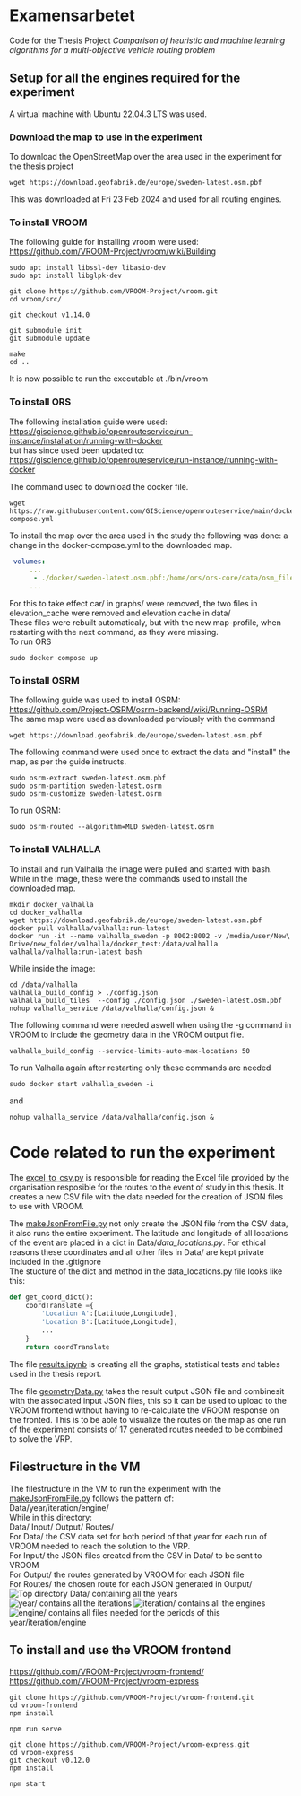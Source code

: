 # Examensarbetet
 Code for the Thesis Project *Comparison of heuristic and machine learning algorithms for a multi-objective vehicle routing problem*

 ## Setup for all the engines required for the experiment
A virtual machine with Ubuntu 22.04.3 LTS was used.


### Download the map to use in the experiment
To download the OpenStreetMap over the area used in the experiment for the thesis project
```
wget https://download.geofabrik.de/europe/sweden-latest.osm.pbf
```
This was downloaded at Fri 23 Feb 2024 and used for all routing engines.

### To install **VROOM**
The following guide for installing vroom were used:  
https://github.com/VROOM-Project/vroom/wiki/Building  
```
sudo apt install libssl-dev libasio-dev
sudo apt install libglpk-dev

git clone https://github.com/VROOM-Project/vroom.git
cd vroom/src/

git checkout v1.14.0

git submodule init
git submodule update

make
cd ..
```  
It is now possible to run the executable at ./bin/vroom


### To install **ORS**
The following installation guide were used:   
https://giscience.github.io/openrouteservice/run-instance/installation/running-with-docker  
but has since used been updated to:  
https://giscience.github.io/openrouteservice/run-instance/running-with-docker   

The command used to download the docker file. 
```
wget https://raw.githubusercontent.com/GIScience/openrouteservice/main/docker-compose.yml
```
To install the map over the area used in the study the following was done:
a change in the docker-compose.yml to the downloaded map.


```yml
 volumes:
     ...
      - ./docker/sweden-latest.osm.pbf:/home/ors/ors-core/data/osm_file.pbf
     ...
```
For this to take effect car/ in graphs/ were removed, the two files in elevation_cache were removed and elevation cache in data/  
These files were rebuilt automaticaly, but with the new map-profile, when restarting with the next command, as they were missing.  
To run ORS 
```
sudo docker compose up
```

### To install **OSRM**
The following guide was used to install OSRM:  
https://github.com/Project-OSRM/osrm-backend/wiki/Running-OSRM  
The same map were used as downloaded perviously with the command 
```
wget https://download.geofabrik.de/europe/sweden-latest.osm.pbf
```

The following command were used once to extract the data and "install" the map, as per the guide instructs.
```
sudo osrm-extract sweden-latest.osm.pbf
sudo osrm-partition sweden-latest.osrm
sudo osrm-customize sweden-latest.osrm
```

To run OSRM:
```
sudo osrm-routed --algorithm=MLD sweden-latest.osrm 
```



### To install **VALHALLA**

To install and run Valhalla the image were pulled and started with bash. While in the image, these were the commands used to install the downloaded map.
```
mkdir docker_valhalla
cd docker_valhalla
wget https://download.geofabrik.de/europe/sweden-latest.osm.pbf
docker pull valhalla/valhalla:run-latest
docker run -it --name valhalla_sweden -p 8002:8002 -v /media/user/New\ Drive/new_folder/valhalla/docker_test:/data/valhalla valhalla/valhalla:run-latest bash
```
While inside the image:
```
cd /data/valhalla
valhalla_build_config > ./config.json
valhalla_build_tiles  --config ./config.json ./sweden-latest.osm.pbf
nohup valhalla_service /data/valhalla/config.json &

```
The following command were needed aswell when using the -g command in VROOM to include the geometry data in the VROOM output file.
```
valhalla_build_config --service-limits-auto-max-locations 50
```
To run Valhalla again after restarting only these commands are needed

```
sudo docker start valhalla_sweden -i
```
and 
```
nohup valhalla_service /data/valhalla/config.json &
```

# Code related to run the experiment
The [excel_to_csv.py](excel_to_csv.py) is responsible for reading the Excel file provided by the organisation resposible for the routes to the event of study in this thesis. It creates a new CSV file with the data needed for the creation of JSON files to use with VROOM.  

The [makeJsonFromFile.py](makeJsonFromFile.py) not only create the JSON file from the CSV data, it also runs the entire experiment. The latitude and longitude of all locations of the event are placed in a dict in Data/*data_locations.py*. For ethical reasons these coordinates and all other files in Data/ are kept private included in the .gitignore  
The stucture of the dict and method in the data_locations.py file looks like this:
```python
def get_coord_dict():
    coordTranslate ={
        'Location A':[Latitude,Longitude],
        'Location B':[Latitude,Longitude],
        ...
    }
    return coordTranslate
```
The file [results.ipynb](results.ipynb) is creating all the graphs, statistical tests and tables used in the thesis report.  
  
The file [geometryData.py](geometryData.py) takes the result output JSON file and combinesit with the associated input JSON files, this so it can be used to upload to the VROOM frontend without having to re-calculate the VROOM response on the fronted. This is to be able to visualize the routes on the map as one run of the experiment consists of 17 generated routes needed to be combined to solve the VRP.

## Filestructure in the VM
The filestructure in the VM to run the experiment with the [makeJsonFromFile.py](makeJsonFromFile.py) follows the pattern of:  
Data/year/iteration/engine/  
While in this directory:  
Data/ Input/ Output/ Routes/   
For Data/ the CSV data set for both period of that year for each run of VROOM needed to reach the solution to the VRP.    
For Input/ the JSON files created from the CSV in Data/ to be sent to VROOM  
For Output/ the routes generated by VROOM for each JSON file  
For Routes/ the chosen route for each JSON generated in Output/ 
![Top directory Data/ containing all the years](data.png)
![year/ contains all the iterations](year.png)
![iteration/ contains all the engines](iteration.png)
![engine/ contains all files needed for the periods of this year/iteration/engine](engine.png)


## To install and use the VROOM frontend
https://github.com/VROOM-Project/vroom-frontend/  
https://github.com/VROOM-Project/vroom-express  

```
git clone https://github.com/VROOM-Project/vroom-frontend.git
cd vroom-frontend
npm install

npm run serve
```
```
git clone https://github.com/VROOM-Project/vroom-express.git
cd vroom-express
git checkout v0.12.0
npm install

npm start
```
